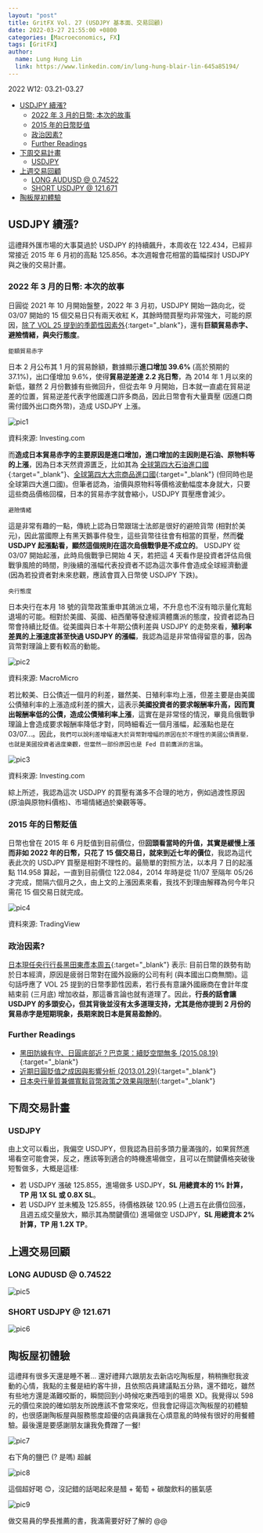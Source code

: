 ```yaml
---
layout: "post"
title: GritFX Vol. 27 (USDJPY 基本面、交易回顧)
date: 2022-03-27 21:55:00 +0800
categories: [Macroeconomics, FX]
tags: [GritFX]
author:
  name: Lung Hung Lin
  link: https://www.linkedin.com/in/lung-hung-blair-lin-645a85194/ 
---
```

2022 W12: 03.21-03.27
- [USDJPY 續漲?](#usdjpy-續漲)
  - [2022 年 3 月的日幣: 本次的故事](#2022-年-3-月的日幣-本次的故事)
  - [2015 年的日幣貶值](#2015-年的日幣貶值)
  - [政治因素?](#政治因素)
  - [Further Readings](#further-readings)
- [下周交易計畫](#下周交易計畫)
  - [USDJPY](#usdjpy)
- [上週交易回顧](#上週交易回顧)
  - [LONG AUDUSD @ 0.74522](#long-audusd--074522)
  - [SHORT USDJPY @ 121.671](#short-usdjpy--121671)
- [陶板屋初體驗](#陶板屋初體驗)
  
## USDJPY 續漲?
這禮拜外匯市場的大事莫過於 USDJPY 的持續飆升，本周收在 122.434，已經非常接近 2015 年 6 月初的高點 125.856。本次週報會花相當的篇幅探討 USDJPY 與之後的交易計畫。
### 2022 年 3 月的日幣: 本次的故事
日圓從 2021 年 10 月開始盤整，2022 年 3 月初，USDJPY 開始一路向北，從 03/07 開始的 15 個交易日只有兩天收紅 K，其餘時間買壓均非常強大，可能的原因，[除了 VOL 25 提到的季節性因素外](https://financeprotein.com/macroeconomics/fx/GritFX-VOL25/){:target="_blank"}，還有**巨額貿易赤字、避險情緒，與央行態度**。

```鉅額貿易赤字```

日本 2 月公布其 1 月的貿易餘額，數據顯示**進口增加 39.6%** (高於預期的 37.1%)，出口僅增加 9.6%，使得**貿易逆差達 2.2 兆日幣**，為 2014 年 1 月以來的新低，雖然 2 月份數據有些微回升，但從去年 9 月開始，日本就一直處在貿易逆差的位置，貿易逆差代表字他國進口許多商品，因此日幣會有大量賣壓 (因進口商需付國外出口商外幣)，造成 USDJPY 上漲。

![pic1](https://lh3.googleusercontent.com/pw/AM-JKLVYDxPhsWFKTx2puRiDFEZxfgtwpddKgR6sObw6jWO-71zAp6KpA28mZYv-ubHA3wB2Wp5Mu_MUCqFoalhCLH4Kvd9PWBpXyvlmiSjn_cCcp8j9leisVgnuuG9rqUamWsW3YfWnubdOtuYShfdeAIqp=w759-h360-no?authuser=0)

資料來源: Investing.com

而**造成日本貿易赤字的主要原因是進口增加，進口增加的主因則是石油、原物料等的上漲**，因為日本天然資源匱乏，比如其為 [全球第四大石油進口國](https://en.wikipedia.org/wiki/List_of_countries_by_oil_imports){:target="_blank"}、[全球第四大大宗商品進口國](https://trendeconomy.com/data/commodity_h2/TOTAL){:target="_blank"} (但同時也是全球第四大進口國)。但筆者認為，油價與原物料等價格波動幅度本身就大，只要這些商品價格回檔，日本的貿易赤字就會縮小，USDJPY 買壓應會減少。

```避險情緒```

這是非常有趣的一點，傳統上認為日幣跟瑞士法郎是很好的避險貨幣 (相對於美元)，因此當國際上有黑天鵝事件發生，這些貨幣往往會有相當的買壓，然而**從 USDJPY 起漲點看，顯然這個規則在這次烏俄戰爭是不成立的**。 USDJPY 從 03/07 開始起漲，此時烏俄戰爭已開始 4 天，若把這 4 天看作是投資者評估烏俄戰爭風險的時間，則後續的漲幅代表投資者不認為這次事件會造成全球經濟動盪 (因為若投資者對未來悲觀，應該會買入日幣使 USDJPY 下跌)。

```央行態度```

日本央行在本月 18 號的貨幣政策重申其鴿派立場，不升息也不沒有暗示量化寬鬆退場的可能。相對於美國、英國、紐西蘭等發達經濟體鷹派的態度，投資者認為日幣會持續比貶值。從美國與日本十年期公債利差與 USDJPY 的走勢來看，**殖利率差異的上漲速度甚至快過 USDJPY 的漲幅**，我認為這是非常值得留意的事，因為貨幣對理論上要有較高的動能。

![pic2](https://lh3.googleusercontent.com/pw/AM-JKLXpsoK7JEylRLXtbDFATZADqRBpzNGqNkAFdlKNPJE50cCMB5yFxOB33SpigaPQjjkeFqKVGj-RLtlXavYo45r1JRcsf5LpbXfvM1-ejPqKP-Ht0OJnPNqtxVMqS2f3DgRnB7zhep-zeu_DxTMCqoHw=w999-h614-no?authuser=0)

資料來源: MacroMicro

若比較美、日公債近一個月的利差，雖然美、日殖利率均上漲，但差主要是由美國公債殖利率的上漲造成利差的擴大，這表示**美國投資者的要求報酬率升高，因而賣出報酬率低的公債，造成公債殖利率上漲**，這實在是非常怪的情況，畢竟烏俄戰爭理論上會造成要求報酬率降低才對，同時細看近一個月漲幅，起漲點也是在 03/07…。因此，```我們可以說利差增幅速大於貨幣對增幅的原因在於不理性的美國公債賣壓，也就是美國投資者過度樂觀，但當然一部份原因也是 Fed 目前鷹派的言論```。

![pic3](https://lh3.googleusercontent.com/pw/AM-JKLWeaT06nKjLsEoDz60Cpt8s_PXYJMs-OfBxoFUiEs--9cm1_BKTUSQNVlDpPa1FwY0jbjYgvDAJ3jGfHIOWvU1ohxM7WQ1s_jATCMB6YJcse6jMpfph0TyvbfQADgmHLD9A-1pgrKLOWE7czMyK-HJA=w789-h366-no?authuser=0)

資料來源: Investing.com

綜上所述，我認為這次 USDJPY 的買壓有滿多不合理的地方，例如過渡性原因 (原油與原物料價格)、市場情緒過於樂觀等等。

### 2015 年的日幣貶值
日幣也曾在 2015 年 6 月貶值到目前價位，但**回頭看當時的升值，其實是緩慢上漲而非如 2022 年的日幣，只花了 15 個交易日，就來到近七年的價位**，我認為這代表此次的 USDJPY 買壓是相對不理性的。最簡單的對照方法，以本月 7 日的起漲點 114.958 算起，一直到目前價位 122.084，2014 年時是從 11/07 至隔年 05/26 才完成，間隔六個月之久，由上文的上漲因素來看，我找不到理由解釋為何今年只需花 15 個交易日就完成。

![pic4](https://lh3.googleusercontent.com/pw/AM-JKLWfyXgdBfj2c3JN9bAGo3L2LaLCLR0iSC2rrC_GOAuPJyE4NQo37MxIbxmsgwHCi-PXnAX5Jq2blEDgw2SqNC1EG0-XAFmQzhCDKcJGlyqdhF5frPwNpSm7cOApVVYzQz-C5f6t9v1vMcb4dHKWxuKF=w1427-h820-no?authuser=0)

資料來源: TradingView

### 政治因素?
[日本現任央行行長黑田東彥本周五](https://www.reuters.com/world/asia-pacific/boj-kuroda-repeats-view-weak-yen-benefits-japans-economy-2022-03-25/){:target="_blank"} 表示: 目前日幣的跌勢有助於日本經濟，原因是疲弱日幣對在國外設廠的公司有利 (與本國出口商無關)。這句話呼應了 VOL 25 提到的日幣季節性因素，若行長有意讓外國廠商在會計年度結束前 (三月底) 增加收益，那這番言論也就有道理了。因此，**行長的話會讓 USDJPY 的多頭安心，但其背後並沒有太多道理支持，尤其是他亦提到 2 月份的貿易赤字是短期現象，長期來說日本是貿易盈餘的**。

### Further Readings
- [黑田防線有守、日圓底部近？巴克萊：續貶空間無多 (2015.08.19)](https://www.moneydj.com/kmdj/news/newsviewer.aspx?a=9f399cfe-a295-4ea6-a1b6-3284271d72ff){:target="_blank"}
- [近期日圓貶值之成因與影響分析 (2013.01.29)](https://www.cbc.gov.tw/public/Attachment/31311201071.pdf){:target="_blank"}
- [日本央行量質兼備寬鬆貨幣政策之效果與限制](https://www.cbc.gov.tw/public/Attachment/72710411871.pdf){:target="_blank"}
  
## 下周交易計畫
### USDJPY 
由上文可以看出，我偏空 USDJPY，但我認為目前多頭力量滿強的，如果貿然進場看空可能會哭，反之，應該等到適合的時機進場做空，且可以在關鍵價格突破後短暫做多，大概是這樣:


- 若 USDJPY 漲破 125.855，進場做多 USDJPY，**SL 用總資本的 1% 計算，TP 用 1X SL 或 0.8X SL**。
- 若 USDJPY 並未觸及 125.855，待價格跌破 120.95 (上週五在此價位回漲，且週五成交量放大，顯示其為關鍵價位) 進場做空 USDJPY，**SL 用總資本 2% 計算，TP 用 1.2X TP**。

## 上週交易回顧
### LONG AUDUSD @ 0.74522

![pic5](https://lh3.googleusercontent.com/pw/AM-JKLVJbHejpaTSd1g23GOAwAz6GsmXI1F9E4HPKizzlWmQ0IqoEpdn0Ho2O_6rDMZfEzkLOSVel2N5w0mjiCRlAf4doJQNARltlXVF6Ph51QY1GlrM5v8db1g8_t6hDyyqo0pu9uAUb-vGAnZ88qOAg0Oy=w876-h815-no?authuser=0)

### SHORT USDJPY @ 121.671

![pic6](https://lh3.googleusercontent.com/pw/AM-JKLVRAqzi8JnpwmNMf_LS31BcIV1W_ih8BJjcd9kJ2RZAgC7uQ-T2GXLxGp-rzDg0cYruZG8qTI0_Ek7FCzPVsdcL3ueSexUgeiTf92q0KbqR0j6trvW_mb7ApqnVM-lWBXhupueEGmfuVw4FwHJjKL2J=w876-h815-no?authuser=0)

## 陶板屋初體驗
這禮拜有很多天還是睡不著… 還好禮拜六跟朋友去新店吃陶板屋，稍稍撫慰我波動的心情，我點的主餐是紐約客牛排，且依照店員建議點五分熟，還不錯吃，雖然有些地方還是滿難咬斷的，瞬間回到小時候吃東西噎到的場景 XD。我覺得以 598 元的價位來說的確如朋友所說應該不會常來吃，但我會記得這次陶板屋的初體驗的，也很感謝陶板屋與服務態度超優的店員讓我在心煩意亂的時候有很好的用餐體驗。最後還是要感謝朋友讓我免費蹭了一餐!

![pic7](https://lh3.googleusercontent.com/pw/AM-JKLX19fp7331tdkX7Uxgb1VDnLbvpTYNxsSQKx1vOvxAcSyJmKemvtBubsB137CXXPwXvHR5rzWYH7q8Au5N_wZy2rLrh9HC3fY3F4E5cpQtULFmX6I4vnvtNyLS2TxcRHRMkIUss26B8FUxzzw5xk-jW=w1190-h893-no?authuser=0)

右下角的鹽巴 (? 是嗎) 超鹹

![pic8](https://lh3.googleusercontent.com/pw/AM-JKLXSKCCHoCT5LKnIz47tgB4XP1GVkiXzH99cZPEnHPdduQ1_dAcwIVhBgHbYhxQhD0CH8hvj4-tPV5ThiWe3Bq7oPlsfpQSjt7rh1T8F1uL_EQZCvEFmVSzlPYAh_OJzgXZP_qjLBSo0LdRgXqOEfPuh=w670-h893-no?authuser=0)

這個超好喝 😊，沒記錯的話喝起來是醋 + 葡萄 + 碳酸飲料的脹氣感

![pic9](https://lh3.googleusercontent.com/pw/AM-JKLUP2AeqcAvYEVLIiUWp_Xy4BmLcOv8M2JS3ZHC_xaJoPP4RpUYfyf9zmp6tYlSepx515Ni-cElBW8v_VirhFNWiEtn_gg_ZFdAO13Wdyu9C7f6SsOrGC0-RrFM4KrNg7KiDogBfrXcrsBc3zZ6ixVvu=w413-h893-no?authuser=0)


做交易員的學長推薦的書，我滿需要好好了解的 @@